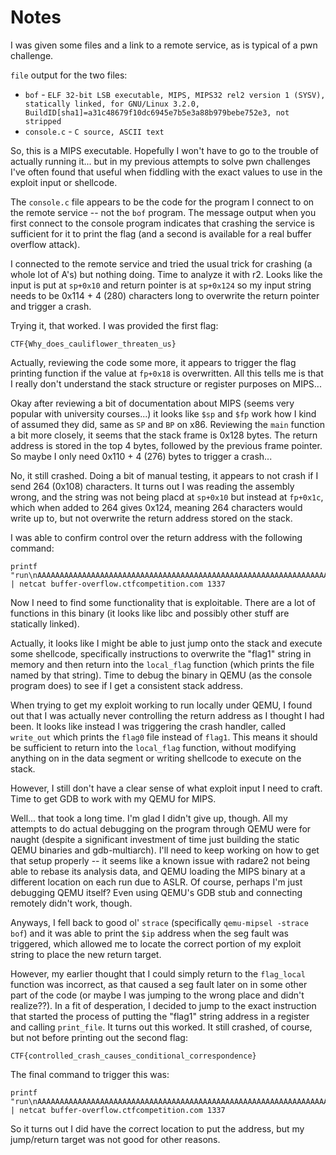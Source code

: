 # Notes

I was given some files and a link to a remote service, as is typical of a pwn challenge.

`file` output for the two files:
* `bof` - `ELF 32-bit LSB executable, MIPS, MIPS32 rel2 version 1 (SYSV), statically linked, for GNU/Linux 3.2.0, BuildID[sha1]=a31c48679f10dc6945e7b5e3a88b979bebe752e3, not stripped`
* `console.c` - `C source, ASCII text`

So, this is a MIPS executable. Hopefully I won't have to go to the trouble of actually running it... but in my previous attempts to solve pwn challenges I've often found that useful when fiddling with the exact values to use in the exploit input or shellcode.

The `console.c` file appears to be the code for the program I connect to on the remote service -- not the `bof` program. The message output when you first connect to the console program indicates that crashing the service is sufficient for it to print the flag (and a second is available for a real buffer overflow attack).

I connected to the remote service and tried the usual trick for crashing (a whole lot of A's) but nothing doing. Time to analyze it with r2. Looks like the input is put at `sp+0x10` and return pointer is at `sp+0x124` so my input string needs to be 0x114 + 4 (280) characters long to overwrite the return pointer and trigger a crash.

Trying it, that worked. I was provided the first flag:
```
CTF{Why_does_cauliflower_threaten_us}
```

Actually, reviewing the code some more, it appears to trigger the flag printing function if the value at `fp+0x18` is overwritten. All this tells me is that I really don't understand the stack structure or register purposes on MIPS...

Okay after reviewing a bit of documentation about MIPS (seems very popular with university courses...) it looks like `$sp` and `$fp` work how I kind of assumed they did, same as `SP` and `BP` on x86. Reviewing the `main` function a bit more closely, it seems that the stack frame is 0x128 bytes. The return address is stored in the top 4 bytes, followed by the previous frame pointer. So maybe I only need 0x110 + 4 (276) bytes to trigger a crash...

No, it still crashed. Doing a bit of manual testing, it appears to not crash if I send 264 (0x108) characters. It turns out I was reading the assembly wrong, and the string was not being placd at `sp+0x10` but instead at `fp+0x1c`, which when added to 264 gives 0x124, meaning 264 characters would write up to, but not overwrite the return address stored on the stack.

I was able to confirm control over the return address with the following command:
```
printf "run\nAAAAAAAAAAAAAAAAAAAAAAAAAAAAAAAAAAAAAAAAAAAAAAAAAAAAAAAAAAAAAAAAAAAAAAAAAAAAAAAAAAAAAAAAAAAAAAAAAAAAAAAAAAAAAAAAAAAAAAAAAAAAAAAAAAAAAAAAAAAAAAAAAAAAAAAAAAAAAAAAAAAAAAAAAAAAAAAAAAAAAAAAAAAAAAAAAAAAAAAAAAAAAAAAAAAAAAAAAAAAAAAAAAAAAAAAAAAAAAAAAAAAAAAAAAAAAAAAAAAAAAAA\x40\x08\x40\x00\x0A" | netcat buffer-overflow.ctfcompetition.com 1337
```

Now I need to find some functionality that is exploitable. There are a lot of functions in this binary (it looks like libc and possibly other stuff are statically linked).

Actually, it looks like I might be able to just jump onto the stack and execute some shellcode, specifically instructions to overwrite the "flag1" string in memory and then return into the `local_flag` function (which prints the file named by that string). Time to debug the binary in QEMU (as the console program does) to see if I get a consistent stack address.

When trying to get my exploit working to run locally under QEMU, I found out that I was actually never controlling the return address as I thought I had been. It looks like instead I was triggering the crash handler, called `write_out` which prints the `flag0` file instead of `flag1`. This means it should be sufficient to return into the `local_flag` function, without modifying anything on in the data segment or writing shellcode to execute on the stack.

However, I still don't have a clear sense of what exploit input I need to craft. Time to get GDB to work with my QEMU for MIPS.

Well... that took a long time. I'm glad I didn't give up, though. All my attempts to do actual debugging on the program through QEMU were for naught (despite a significant investment of time just building the static QEMU binaries and gdb-multiarch). I'll need to keep working on how to get that setup properly -- it seems like a known issue with radare2 not being able to rebase its analysis data, and QEMU loading the MIPS binary at a different location on each run due to ASLR. Of course, perhaps I'm just debugging QEMU itself? Even using QEMU's GDB stub and connecting remotely didn't work, though.

Anyways, I fell back to good ol' `strace` (specifically `qemu-mipsel -strace bof`) and it was able to print the `$ip` address when the seg fault was triggered, which allowed me to locate the correct portion of my exploit string to place the new return target.

However, my earlier thought that I could simply return to the `flag_local` function was incorrect, as that caused a seg fault later on in some other part of the code (or maybe I was jumping to the wrong place and didn't realize??). In a fit of desperation, I decided to jump to the exact instruction that started the process of putting the "flag1" string address in a register and calling `print_file`. It turns out this worked. It still crashed, of course, but not before printing out the second flag:
```
CTF{controlled_crash_causes_conditional_correspondence}
```

The final command to trigger this was:
```
printf "run\nAAAAAAAAAAAAAAAAAAAAAAAAAAAAAAAAAAAAAAAAAAAAAAAAAAAAAAAAAAAAAAAAAAAAAAAAAAAAAAAAAAAAAAAAAAAAAAAAAAAAAAAAAAAAAAAAAAAAAAAAAAAAAAAAAAAAAAAAAAAAAAAAAAAAAAAAAAAAAAAAAAAAAAAAAAAAAAAAAAAAAAAAAAAAAAAAAAAAAAAAAAAAAAAAAAAAAAAAAAAAAAAAAAAAAAAAAAAAAAAAAAAAAAAAAAAAAAAAAAAAAAAA\x60\x08\x40\x00\n" | netcat buffer-overflow.ctfcompetition.com 1337
```

So it turns out I did have the correct location to put the address, but my jump/return target was not good for other reasons.
